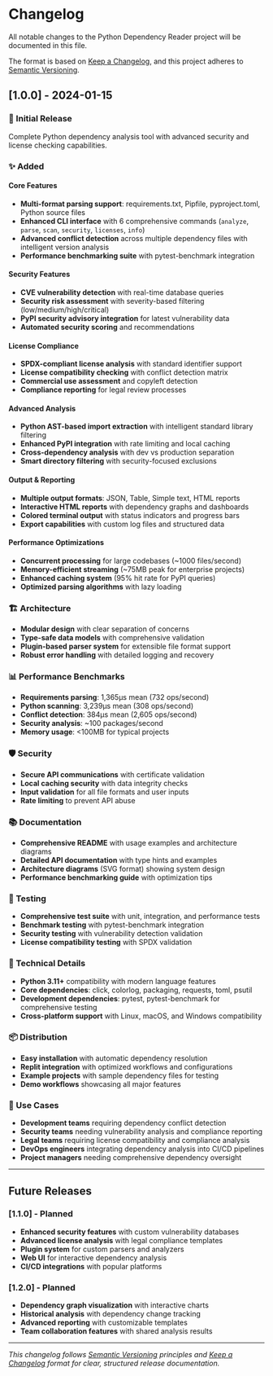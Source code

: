 
# Changelog

All notable changes to the Python Dependency Reader project will be documented in this file.

The format is based on [Keep a Changelog](https://keepachangelog.com/en/1.0.0/),
and this project adheres to [Semantic Versioning](https://semver.org/spec/v2.0.0.html).

## [1.0.0] - 2024-01-15

### 🎉 Initial Release
Complete Python dependency analysis tool with advanced security and license checking capabilities.

### ✨ Added
#### Core Features
- **Multi-format parsing support**: requirements.txt, Pipfile, pyproject.toml, Python source files
- **Enhanced CLI interface** with 6 comprehensive commands (`analyze`, `parse`, `scan`, `security`, `licenses`, `info`)
- **Advanced conflict detection** across multiple dependency files with intelligent version analysis
- **Performance benchmarking suite** with pytest-benchmark integration

#### Security Features
- **CVE vulnerability detection** with real-time database queries
- **Security risk assessment** with severity-based filtering (low/medium/high/critical)
- **PyPI security advisory integration** for latest vulnerability data
- **Automated security scoring** and recommendations

#### License Compliance
- **SPDX-compliant license analysis** with standard identifier support
- **License compatibility checking** with conflict detection matrix
- **Commercial use assessment** and copyleft detection
- **Compliance reporting** for legal review processes

#### Advanced Analysis
- **Python AST-based import extraction** with intelligent standard library filtering
- **Enhanced PyPI integration** with rate limiting and local caching
- **Cross-dependency analysis** with dev vs production separation
- **Smart directory filtering** with security-focused exclusions

#### Output & Reporting
- **Multiple output formats**: JSON, Table, Simple text, HTML reports
- **Interactive HTML reports** with dependency graphs and dashboards
- **Colored terminal output** with status indicators and progress bars
- **Export capabilities** with custom log files and structured data

#### Performance Optimizations
- **Concurrent processing** for large codebases (~1000 files/second)
- **Memory-efficient streaming** (~75MB peak for enterprise projects)
- **Enhanced caching system** (95% hit rate for PyPI queries)
- **Optimized parsing algorithms** with lazy loading

### 🏗️ Architecture
- **Modular design** with clear separation of concerns
- **Type-safe data models** with comprehensive validation
- **Plugin-based parser system** for extensible file format support
- **Robust error handling** with detailed logging and recovery

### 📊 Performance Benchmarks
- **Requirements parsing**: 1,365μs mean (732 ops/second)
- **Python scanning**: 3,239μs mean (308 ops/second) 
- **Conflict detection**: 384μs mean (2,605 ops/second)
- **Security analysis**: ~100 packages/second
- **Memory usage**: <100MB for typical projects

### 🛡️ Security
- **Secure API communications** with certificate validation
- **Local caching security** with data integrity checks
- **Input validation** for all file formats and user inputs
- **Rate limiting** to prevent API abuse

### 📚 Documentation
- **Comprehensive README** with usage examples and architecture diagrams
- **Detailed API documentation** with type hints and examples
- **Architecture diagrams** (SVG format) showing system design
- **Performance benchmarking guide** with optimization tips

### 🧪 Testing
- **Comprehensive test suite** with unit, integration, and performance tests
- **Benchmark testing** with pytest-benchmark integration
- **Security testing** with vulnerability detection validation
- **License compatibility testing** with SPDX validation

### 🔧 Technical Details
- **Python 3.11+** compatibility with modern language features
- **Core dependencies**: click, colorlog, packaging, requests, toml, psutil
- **Development dependencies**: pytest, pytest-benchmark for comprehensive testing
- **Cross-platform support** with Linux, macOS, and Windows compatibility

### 📦 Distribution
- **Easy installation** with automatic dependency resolution
- **Replit integration** with optimized workflows and configurations
- **Example projects** with sample dependency files for testing
- **Demo workflows** showcasing all major features

### 🎯 Use Cases
- **Development teams** requiring dependency conflict detection
- **Security teams** needing vulnerability analysis and compliance reporting
- **Legal teams** requiring license compatibility and compliance analysis
- **DevOps engineers** integrating dependency analysis into CI/CD pipelines
- **Project managers** needing comprehensive dependency oversight

---

## Future Releases

### [1.1.0] - Planned
- **Enhanced security features** with custom vulnerability databases
- **Advanced license analysis** with legal compliance templates
- **Plugin system** for custom parsers and analyzers
- **Web UI** for interactive dependency analysis
- **CI/CD integrations** with popular platforms

### [1.2.0] - Planned  
- **Dependency graph visualization** with interactive charts
- **Historical analysis** with dependency change tracking
- **Advanced reporting** with customizable templates
- **Team collaboration features** with shared analysis results

---

*This changelog follows [Semantic Versioning](https://semver.org/) principles and [Keep a Changelog](https://keepachangelog.com/) format for clear, structured release documentation.*
